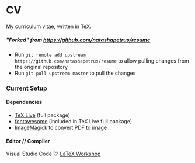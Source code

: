 # CV

My curriculum vitae, written in TeX.

##### "Forked" from https://github.com/natashapetrus/resume

* Run `git remote add upstream https://github.com/natashapetrus/resume` to allow pulling changes from the original repository
* Run `git pull upstream master` to pull the changes

### Current Setup

#### Dependencies

* [TeX Live](https://www.tug.org/texlive/) (full package)
* [fontawesome](https://www.ctan.org/pkg/fontawesome) (included in TeX Live full package)
* [ImageMagick](https://imagemagick.org) to convert PDF to image

#### Editor // Compiler

Visual Studio Code ♡ [LaTeX Workshop](https://marketplace.visualstudio.com/items?itemName=James-Yu.latex-workshop)
